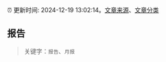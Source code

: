 :alarm_clock: 更新时间: 2024-12-19 13:02:14。[文章来源](/README.md)、[文章分类](/TAGS.md)

## 报告


> 关键字：`报告`、`月报`



